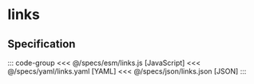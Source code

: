<script setup>
import Example from '../components/Example.vue'
</script>

# links

<Example spec="/specs/yaml/links.yaml" />

## Specification

::: code-group
<<< @/specs/esm/links.js [JavaScript]
<<< @/specs/yaml/links.yaml [YAML]
<<< @/specs/json/links.json [JSON]
:::
